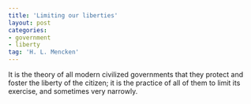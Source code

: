 ```yaml
---
title: 'Limiting our liberties'
layout: post
categories:
- government
- liberty
tag: 'H. L. Mencken'
---
```


It is the theory of all modern civilized governments that they protect and foster the liberty of the citizen; it is the practice of all of them to limit its exercise, and sometimes very narrowly.